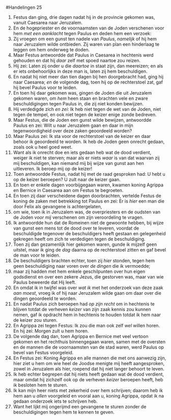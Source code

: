 #Handelingen 25
1. Festus dan ging, drie dagen nadat hij in de provincie gekomen was, vanuit Caesarea naar Jeruzalem.
2. En de hogepriester en de voornaamsten van de Joden verschenen voor hem *met een aanklacht* tegen Paulus en deden hem een verzoek:
3. Zij vroegen om een gunst ten nadele van *Paulus*, *namelijk* of hij hem naar Jeruzalem wilde ontbieden. Zij waren van plan een hinderlaag te leggen om hem onderweg te doden.
4. Maar Festus antwoordde dat Paulus in Caesarea in hechtenis werd gehouden en dat hij *daar* zelf met spoed naartoe zou reizen.
5. Hij zei: Laten zij onder u die *daartoe* in staat zijn, dan meereizen; en als er iets onbehoorlijks in deze man is, laten zij hem beschuldigen.
6. En nadat hij niet meer dan tien dagen bij hen doorgebracht had, ging hij naar Caesarea; *en* de volgende dag, toen hij op de rechterstoel zat, gaf hij bevel Paulus voor te leiden.
7. En toen hij daar gekomen was, gingen de Joden die uit Jeruzalem gekomen waren, om *hem* heen staan en brachten vele en zware beschuldigingen tegen Paulus in, die zij niet konden bewijzen.
8. Hij verdedigde zich *en zei*: Ik heb niet tegen de wet van de Joden, niet tegen de tempel, en ook niet tegen de keizer enige zonde bedreven.
9. Maar Festus, die de Joden een gunst wilde bewijzen, antwoordde Paulus en zei: Wilt u naar Jeruzalem gaan en daar in mijn tegenwoordigheid over deze zaken geoordeeld worden?
10. Maar Paulus zei: Ik sta voor de rechterstoel van de keizer en daar behoor ik geoordeeld te worden. Ik heb de Joden geen onrecht gedaan, zoals ook u heel goed weet.
11. Want als ik onrecht doe en iets gedaan heb wat de dood verdient, weiger ik niet te sterven; maar als er niets *waar* is van dat waarvan zij mij beschuldigen, kan niemand mij bij wijze van gunst aan hen uitleveren. Ik beroep mij op de keizer!
12. Toen antwoordde Festus, nadat hij met de raad gesproken had: U hebt u op de keizer beroepen? U zult naar de keizer gaan.
13. En toen er enkele dagen voorbijgegaan waren, kwamen koning Agrippa en Bernice in Caesarea aan om Festus te begroeten.
14. En toen zij daar verscheidene dagen doorbrachten, vertelde Festus de koning de zaken met betrekking tot Paulus en zei: Er is *hier* een man die door Felix als gevangene is achtergelaten,
15. om wie, toen ik in Jeruzalem was, de overpriesters en de oudsten van de Joden *voor mij* verschenen om zijn veroordeling te vragen.
16. Ik antwoordde hun dat de Romeinen niet de gewoonte hebben, bij wijze van gunst een mens tot de dood over te leveren, voordat de beschuldigde tegenover de beschuldigers heeft gestaan en gelegenheid gekregen heeft om zich te verdedigen tegen de beschuldiging.
17. Toen zij dan gezamenlijk hier gekomen waren, gunde ik mijzelf geen uitstel, maar ik ging de *dag* daarna op de rechterstoel zitten en gaf bevel de man voor te leiden.
18. De beschuldigers brachten echter, toen zij *hier* stonden, tegen hem geen beschuldiging naar voren over *de dingen* die ik vermoedde;
19. maar zij hadden met hem enkele geschilpunten over hun eigen godsdienst en over een zekere Jezus, die gestorven was, maar van wie Paulus beweerde dat Hij leeft.
20. En omdat ik in twijfel was over *wat ik* met het onderzoek van deze zaak *aan moest*, vroeg ik of hij naar Jeruzalem wilde gaan om daar over die dingen geoordeeld te worden.
21. En nadat Paulus zich beroepen had *op zijn recht* om in hechtenis te blijven totdat de verheven *keizer* van zijn zaak kennis zou kunnen nemen, gaf ik opdracht hem in hechtenis te houden totdat ik hem naar de keizer zou sturen.
22. En Agrippa zei tegen Festus: Ik zou die man ook zelf *wel* willen horen. En hij zei: Morgen zult u hem horen.
23. De volgende dag dan, toen Agrippa en Bernice met veel vertoon gekomen en het rechthuis binnengegaan waren, samen met de oversten en de mannen die de voornaamsten van de stad waren, werd Paulus op bevel van Festus voorgeleid.
24. En Festus zei: Koning Agrippa en alle mannen die met ons aanwezig zijn, hier ziet u hem om wie heel de Joodse menigte mij heeft aangesproken, zowel in Jeruzalem als hier, roepend dat hij niet langer behoort te leven.
25. Ik heb echter begrepen dat hij niets heeft gedaan wat de dood verdient, maar omdat hij zichzelf ook op de verheven *keizer* beroepen heeft, heb ik besloten hem te sturen.
26. Ik kan mijn heer niets met zekerheid over hem schrijven; daarom heb ik hem aan u *allen* voorgeleid en vooral aan u, koning Agrippa, opdat ik na gedaan onderzoek iets te schrijven heb.
27. Want het lijkt mij ongerijmd een gevangene te sturen zonder de beschuldigingen tegen hem te kennen te geven.
